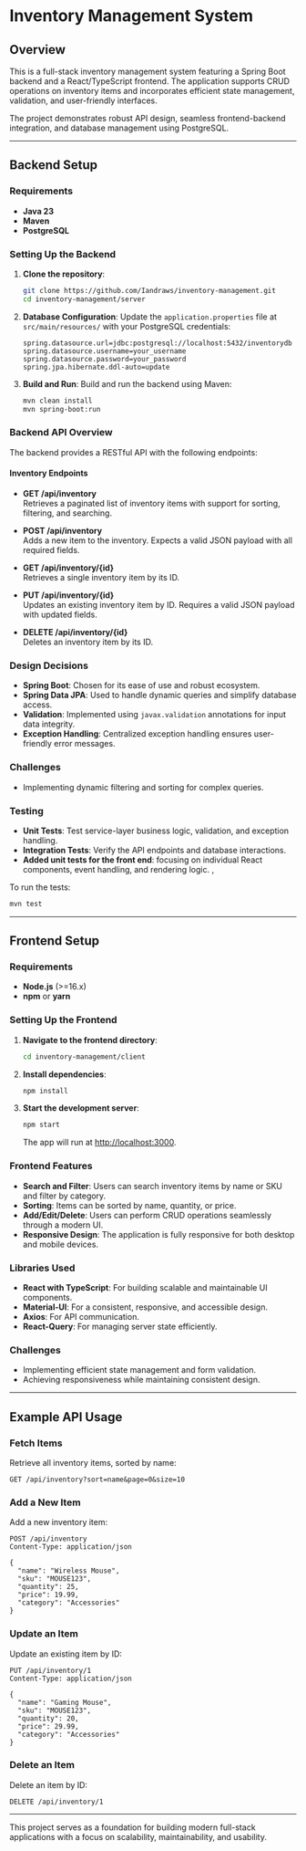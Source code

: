 
# Inventory Management System

## Overview
This is a full-stack inventory management system featuring a Spring Boot backend and a React/TypeScript frontend. The application supports CRUD operations on inventory items and incorporates efficient state management, validation, and user-friendly interfaces. 

The project demonstrates robust API design, seamless frontend-backend integration, and database management using PostgreSQL.

---

## Backend Setup

### Requirements
- **Java 23**
- **Maven**
- **PostgreSQL**

### Setting Up the Backend
1. **Clone the repository**:
   ```bash
   git clone https://github.com/Iandraws/inventory-management.git
   cd inventory-management/server
   ```

2. **Database Configuration**:
   Update the `application.properties` file at `src/main/resources/` with your PostgreSQL credentials:
   ```properties
   spring.datasource.url=jdbc:postgresql://localhost:5432/inventorydb
   spring.datasource.username=your_username
   spring.datasource.password=your_password
   spring.jpa.hibernate.ddl-auto=update
   ```

3. **Build and Run**:
   Build and run the backend using Maven:
   ```bash
   mvn clean install
   mvn spring-boot:run
   ```

### Backend API Overview
The backend provides a RESTful API with the following endpoints:

#### Inventory Endpoints
- **GET /api/inventory**  
  Retrieves a paginated list of inventory items with support for sorting, filtering, and searching.
  
- **POST /api/inventory**  
  Adds a new item to the inventory. Expects a valid JSON payload with all required fields.

- **GET /api/inventory/{id}**  
  Retrieves a single inventory item by its ID.

- **PUT /api/inventory/{id}**  
  Updates an existing inventory item by ID. Requires a valid JSON payload with updated fields.

- **DELETE /api/inventory/{id}**  
  Deletes an inventory item by its ID.

### Design Decisions
- **Spring Boot**: Chosen for its ease of use and robust ecosystem.
- **Spring Data JPA**: Used to handle dynamic queries and simplify database access.
- **Validation**: Implemented using `javax.validation` annotations for input data integrity.
- **Exception Handling**: Centralized exception handling ensures user-friendly error messages.

### Challenges
- Implementing dynamic filtering and sorting for complex queries.


### Testing
- **Unit Tests**: Test service-layer business logic, validation, and exception handling.
- **Integration Tests**: Verify the API endpoints and database interactions.
- **Added unit tests for the front end**: focusing on individual React components, event handling, and rendering logic.
, 


To run the tests:
```bash
mvn test
```

---

## Frontend Setup

### Requirements
- **Node.js** (>=16.x)
- **npm** or **yarn**

### Setting Up the Frontend
1. **Navigate to the frontend directory**:
   ```bash
   cd inventory-management/client
   ```

2. **Install dependencies**:
   ```bash
   npm install
   ```

3. **Start the development server**:
   ```bash
   npm start
   ```

   The app will run at [http://localhost:3000](http://localhost:3000).

### Frontend Features
- **Search and Filter**: Users can search inventory items by name or SKU and filter by category.
- **Sorting**: Items can be sorted by name, quantity, or price.
- **Add/Edit/Delete**: Users can perform CRUD operations seamlessly through a modern UI.
- **Responsive Design**: The application is fully responsive for both desktop and mobile devices.

### Libraries Used
- **React with TypeScript**: For building scalable and maintainable UI components.
- **Material-UI**: For a consistent, responsive, and accessible design.
- **Axios**: For API communication.
- **React-Query**: For managing server state efficiently.

### Challenges
- Implementing efficient state management and form validation.
- Achieving responsiveness while maintaining consistent design.

---

## Example API Usage

### Fetch Items
Retrieve all inventory items, sorted by name:
```http
GET /api/inventory?sort=name&page=0&size=10
```

### Add a New Item
Add a new inventory item:
```http
POST /api/inventory
Content-Type: application/json

{
  "name": "Wireless Mouse",
  "sku": "MOUSE123",
  "quantity": 25,
  "price": 19.99,
  "category": "Accessories"
}
```

### Update an Item
Update an existing item by ID:
```http
PUT /api/inventory/1
Content-Type: application/json

{
  "name": "Gaming Mouse",
  "sku": "MOUSE123",
  "quantity": 20,
  "price": 29.99,
  "category": "Accessories"
}
```

### Delete an Item
Delete an item by ID:
```http
DELETE /api/inventory/1
```

---

This project serves as a foundation for building modern full-stack applications with a focus on scalability, maintainability, and usability.
